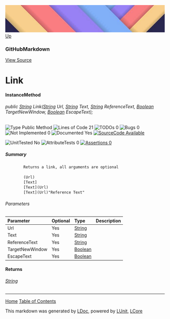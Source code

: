![](../Content/LDoc-banner-small.png "")
[Up](GitHubMarkdown.md)

### GitHubMarkdown
[View Source](../Markdown/GitHubMarkdown.cs)

# Link

#### InstanceMethod

###### public [String](https://msdn.microsoft.com/en-us/library/system.string.aspx) Link([String](https://msdn.microsoft.com/en-us/library/system.string.aspx) Url, [String](https://msdn.microsoft.com/en-us/library/system.string.aspx) Text, [String](https://msdn.microsoft.com/en-us/library/system.string.aspx) ReferenceText, [Boolean](https://msdn.microsoft.com/en-us/library/system.boolean.aspx) TargetNewWindow, [Boolean](https://msdn.microsoft.com/en-us/library/system.boolean.aspx) EscapeText);

![Type Public Method](http://b.repl.ca/v1/Type-Public%20Method-blue.png "") ![Lines of Code 21](http://b.repl.ca/v1/Lines%20of%20Code-21-blue.png "") ![TODOs 0](http://b.repl.ca/v1/TODOs-0-green.png "") ![Bugs 0](http://b.repl.ca/v1/Bugs-0-green.png "") ![Not Implemented 0](http://b.repl.ca/v1/Not%20Implemented-0-green.png "") ![Documented Yes](http://b.repl.ca/v1/Documented-Yes-brightgreen.png "") [![SourceCode Available](http://b.repl.ca/v1/SourceCode-Available-brightgreen.png "")](../Markdown/GitHubMarkdown.cs#L387)

![UnitTested No](http://b.repl.ca/v1/UnitTested-No-lightgrey.png "") ![AttributeTests 0](http://b.repl.ca/v1/AttributeTests-0-lightgrey.png "") [![Assertions 0](http://b.repl.ca/v1/Assertions-0-lightgrey.png "")](../Markdown/GitHubMarkdown.cs)

##### Summary

            Returns a link, all arguments are optional
            
            (Url)
            [Text]
            [Text](Url)
            [Text](Url)"Reference Text"
            
            

###### Parameters

Parameter | Optional | Type | Description
:---  | :---  | :---  | :--- 
Url | Yes | [String](https://msdn.microsoft.com/en-us/library/system.string.aspx) | 
Text | Yes | [String](https://msdn.microsoft.com/en-us/library/system.string.aspx) | 
ReferenceText | Yes | [String](https://msdn.microsoft.com/en-us/library/system.string.aspx) | 
TargetNewWindow | Yes | [Boolean](https://msdn.microsoft.com/en-us/library/system.boolean.aspx) | 
EscapeText | Yes | [Boolean](https://msdn.microsoft.com/en-us/library/system.boolean.aspx) | 


#### Returns

###### [String](https://msdn.microsoft.com/en-us/library/system.string.aspx)



---

[Home](../../README.md) [Table of Contents](../../TableOfContents.md)

This markdown was generated by [LDoc](https://github.com/CodeSingularity/LDoc), powered by [LUnit](https://github.com/CodeSingularity/LUnit), [LCore](https://github.com/CodeSingularity/LCore)
